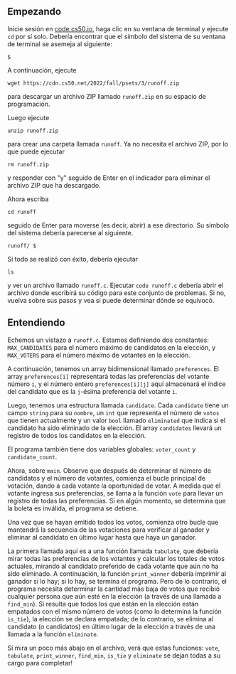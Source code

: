 Empezando
----------

Inicie sesión en [code.cs50.io](https://code.cs50.io/), haga clic en su ventana de terminal y ejecute `cd` por sí solo. Debería encontrar que el símbolo del sistema de su ventana de terminal se asemeja al siguiente:

    $
    

A continuación, ejecute

    wget https://cdn.cs50.net/2022/fall/psets/3/runoff.zip
    

para descargar un archivo ZIP llamado `runoff.zip` en su espacio de programación.

Luego ejecute

    unzip runoff.zip
    

para crear una carpeta llamada `runoff`. Ya no necesita el archivo ZIP, por lo que puede ejecutar

    rm runoff.zip
    

y responder con "y" seguido de Enter en el indicador para eliminar el archivo ZIP que ha descargado.

Ahora escriba

    cd runoff
    

seguido de Enter para moverse (es decir, abrir) a ese directorio. Su símbolo del sistema debería parecerse al siguiente.

    runoff/ $
    

Si todo se realizó con éxito, debería ejecutar

    ls
    

y ver un archivo llamado `runoff.c`. Ejecutar `code runoff.c` debería abrir el archivo donde escribirá su código para este conjunto de problemas. Si no, vuelva sobre sus pasos y vea si puede determinar dónde se equivocó.

Entendiendo
-----------

Echemos un vistazo a `runoff.c`. Estamos definiendo dos constantes: `MAX_CANDIDATES` para el número máximo de candidatos en la elección, y `MAX_VOTERS` para el número máximo de votantes en la elección.

A continuación, tenemos un array bidimensional llamado `preferences`. El array `preferences[i]` representará todas las preferencias del votante número `i`, y el número entero `preferences[i][j]` aquí almacenará el índice del candidato que es la `j`-ésima preferencia del votante `i`.

Luego, tenemos una estructura llamada `candidate`. Cada `candidate` tiene un campo `string` para su `nombre`, un `int` que representa el número de `votos` que tienen actualmente y un valor `bool` llamado `eliminated` que indica si el candidato ha sido eliminado de la elección. El array `candidates` llevará un registro de todos los candidatos en la elección.

El programa también tiene dos variables globales: `voter_count` y `candidate_count`.

Ahora, sobre `main`. Observe que después de determinar el número de candidatos y el número de votantes, comienza el bucle principal de votación, dando a cada votante la oportunidad de votar. A medida que el votante ingresa sus preferencias, se llama a la función `vote` para llevar un registro de todas las preferencias. Si en algún momento, se determina que la boleta es inválida, el programa se detiene.

Una vez que se hayan emitido todos los votos, comienza otro bucle que mantendrá la secuencia de las votaciones para verificar al ganador y eliminar al candidato en último lugar hasta que haya un ganador.

La primera llamada aquí es a una función llamada `tabulate`, que debería mirar todas las preferencias de los votantes y calcular los totales de votos actuales, mirando al candidato preferido de cada votante que aún no ha sido eliminado. A continuación, la función `print_winner` debería imprimir al ganador si lo hay; si lo hay, se termina el programa. Pero de lo contrario, el programa necesita determinar la cantidad más baja de votos que recibió cualquier persona que aún esté en la elección (a través de una llamada a `find_min`). Si resulta que todos los que están en la elección están empatados con el mismo número de votos (como lo determina la función `is_tie`), la elección se declara empatada; de lo contrario, se elimina al candidato (o candidatos) en último lugar de la elección a través de una llamada a la función `eliminate`.

Si mira un poco más abajo en el archivo, verá que estas funciones: `vote`, `tabulate`, `print_winner`, `find_min`, `is_tie` y `eliminate` se dejan todas a su cargo para completar!